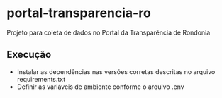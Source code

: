 # portal-transparencia-ro
Projeto para coleta de dados no Portal da Transparência de Rondonia

## Execução

- Instalar as dependências nas versões corretas descritas no arquivo requirements.txt
- Definir as variáveis de ambiente conforme o arquivo .env

